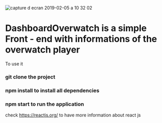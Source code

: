 ![capture d ecran 2019-02-05 a 10 32 02](https://user-images.githubusercontent.com/35256402/52264200-58b67680-2931-11e9-9a42-d922457e2261.png)


# DashboardOverwatch is a simple Front - end with informations of the overwatch player

To use it
### git clone the project 
### npm install to install all dependencies 
### npm start to run the application

check https://reactjs.org/ to have more information about react js 
